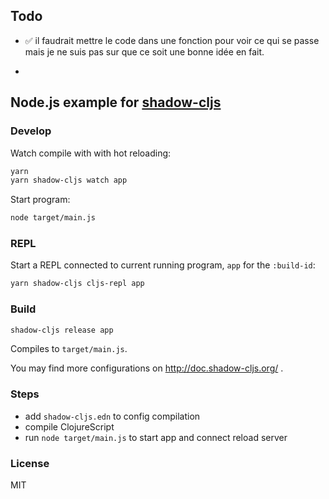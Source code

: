 
## Todo

- ✅ il faudrait mettre le code dans une fonction pour voir ce qui se passe mais je ne suis pas sur que ce soit une bonne idée en fait.

-

Node.js example for [shadow-cljs](https://github.com/thheller/shadow-cljs)
----

### Develop

Watch compile with with hot reloading:

```bash
yarn
yarn shadow-cljs watch app
```

Start program:

```bash
node target/main.js
```

### REPL

Start a REPL connected to current running program, `app` for the `:build-id`:

```bash
yarn shadow-cljs cljs-repl app
```

### Build

```bash
shadow-cljs release app
```

Compiles to `target/main.js`.

You may find more configurations on http://doc.shadow-cljs.org/ .

### Steps

* add `shadow-cljs.edn` to config compilation
* compile ClojureScript
* run `node target/main.js` to start app and connect reload server

### License

MIT
